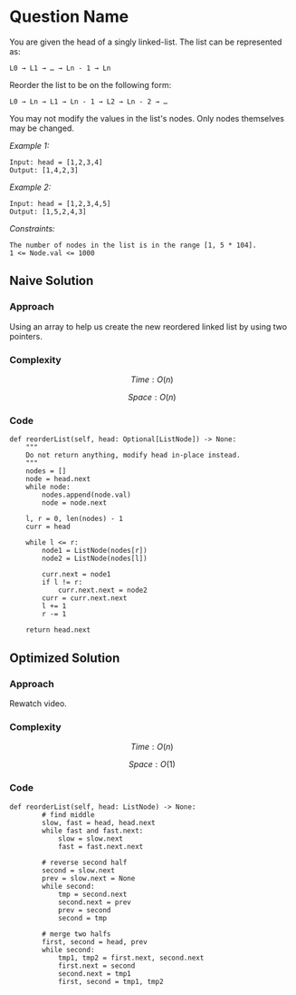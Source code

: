 # Question Name
You are given the head of a singly linked-list. The list can be represented as:

```L0 → L1 → … → Ln - 1 → Ln```

Reorder the list to be on the following form:

```L0 → Ln → L1 → Ln - 1 → L2 → Ln - 2 → …```

You may not modify the values in the list's nodes. Only nodes themselves may be changed.

*Example 1:*

```
Input: head = [1,2,3,4]
Output: [1,4,2,3]
```

*Example 2:*

```
Input: head = [1,2,3,4,5]
Output: [1,5,2,4,3]
```

*Constraints:*

```
The number of nodes in the list is in the range [1, 5 * 104].
1 <= Node.val <= 1000
```

## Naive Solution

### Approach
Using an array to help us create the new reordered linked list by using two pointers.

### Complexity
$$Time: O(n)$$

$$Space: O(n)$$

### Code
```
def reorderList(self, head: Optional[ListNode]) -> None:
    """
    Do not return anything, modify head in-place instead.
    """
    nodes = []
    node = head.next
    while node:
        nodes.append(node.val)
        node = node.next

    l, r = 0, len(nodes) - 1
    curr = head
    
    while l <= r:
        node1 = ListNode(nodes[r])
        node2 = ListNode(nodes[l])

        curr.next = node1
        if l != r:
            curr.next.next = node2
        curr = curr.next.next
        l += 1
        r -= 1

    return head.next
```

## Optimized Solution

### Approach
Rewatch video.

### Complexity
$$Time: O(n)$$

$$Space: O(1)$$

### Code
```
def reorderList(self, head: ListNode) -> None:
        # find middle
        slow, fast = head, head.next
        while fast and fast.next:
            slow = slow.next
            fast = fast.next.next

        # reverse second half
        second = slow.next
        prev = slow.next = None
        while second:
            tmp = second.next
            second.next = prev
            prev = second
            second = tmp

        # merge two halfs
        first, second = head, prev
        while second:
            tmp1, tmp2 = first.next, second.next
            first.next = second
            second.next = tmp1
            first, second = tmp1, tmp2
```